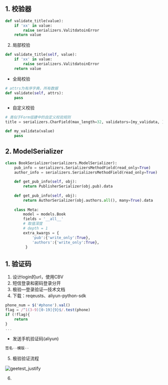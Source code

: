 ## 1. 校验器

```python
def validate_title(value):
  	if 'xx' in value:
      	raise serializers.ValitdatoinError
    return value
```

2. 局部校验

```python
def validate_title(self, value):
  	if 'xx' in value:
      	raise serializers.ValitdatoinError
    return value
```

- 全局校验

```python
# attrs为有序字典，所有数据
def validate(self, attrs):
    pass
```

- 自定义校验

```python
# 类似于Form组建中的自定义校验规则
title = serializers.CharField(max_length=32, validators=[my_validata, ])

def my_validata(value)
    pass
```

## 2. ModelSerializer

```python
class BookSerializer(serializers.ModelSerializer):
  	pub_info = serializers.SerializersMethodField(read_only=True)
    author_info = serializers.SerializersMethodField(read_only=True)
    
    def get_pub_info(self, obj):
      	return PublisherSerializer(obj.pub).data
      
    def get_pub_info(self, obj):
        return AuthorSerializer(obj.authors.all(), many=True).data
    
  	class Meta:
      	model = models.Book
        fields = '__all__'
        # 取值深度
        # depth = 1
        extra_kwargs = {
          	'pub':{'write_only':True},
          	'authors':{'write_only':True},
         }
```

## 1. 验证码

1. 设计login的url，使用CBV
2.  短信登录和密码登录分开
3. 极验—登录验证—技术文档
4. 下载：reqeusts、aliyun-python-sdk

```js
phone_num = $('#phone').val()
flag = /^1(3-9)[0-19]{9}$/.test(phone)
if (!flag){
  	return
}
...
```

- 发送手机验证码(aliyun)

```python
签名--模版--
```

5. 极验验证流程

![geetest_justify](/System/Volumes/Data/Users/henry/Documents/截图/Py截图/geetest_justify.jpg)

6. 

